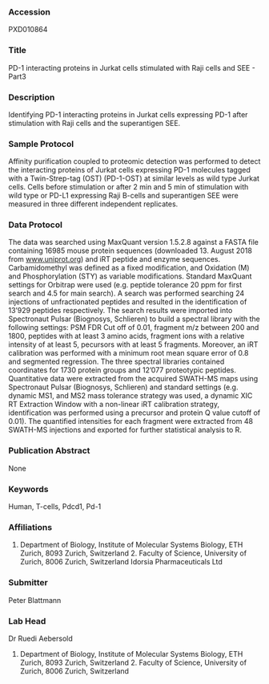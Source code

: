### Accession
PXD010864

### Title
PD-1 interacting proteins in Jurkat cells stimulated with Raji cells and SEE - Part3

### Description
Identifying PD-1 interacting proteins in Jurkat cells expressing PD-1 after stimulation with Raji cells and the superantigen SEE.

### Sample Protocol
Affinity purification coupled to proteomic detection was performed to detect the interacting proteins of Jurkat cells expressing PD-1 molecules tagged with a Twin-Strep-tag (OST) (PD-1-OST) at similar levels as wild type Jurkat cells. Cells before stimulation or after 2 min and 5 min of stimulation with wild type or PD-L1 expressing Raji B-cells and superantigen SEE were measured in three different independent replicates.

### Data Protocol
The data was searched using MaxQuant version 1.5.2.8 against a FASTA file containing 16985 mouse protein sequences (downloaded 13. August 2018 from www.uniprot.org) and iRT peptide and enzyme sequences. Carbamidomethyl was defined as a fixed modification, and Oxidation (M) and Phosphorylation (STY) as variable modifications. Standard MaxQuant settings for Orbitrap were used (e.g. peptide tolerance 20 ppm for first search and 4.5 for main search). A search was performed searching 24 injections of unfractionated peptides and resulted in the identification of 13’929 peptides respectively. The search results were imported into Spectronaut Pulsar (Biognosys, Schlieren) to build a spectral library with the following settings: PSM FDR Cut off of 0.01, fragment m/z between 200 and 1800, peptides with at least 3 amino acids, fragment ions with a relative intensity of at least 5, pecursors with at least 5 fragments. Moreover, an iRT calibration was performed with a minimum root mean square error of 0.8 and segmented regression. The three spectral libraries contained coordinates for 1730 protein groups and 12’077 proteotypic peptides. Quantitative data were extracted from the acquired SWATH-MS maps using Spectronaut Pulsar (Biognosys, Schlieren) and standard settings (e.g. dynamic MS1, and MS2 mass tolerance strategy was used, a dynamic XIC RT Extraction Window with a non-linear iRT calibration strategy, identification was performed using a precursor and protein Q value cutoff of 0.01). The quantified intensities for each fragment were extracted from 48 SWATH-MS injections and exported for further statistical analysis to R.

### Publication Abstract
None

### Keywords
Human, T-cells, Pdcd1, Pd-1

### Affiliations
1. Department of Biology, Institute of Molecular Systems Biology, ETH Zurich, 8093 Zurich, Switzerland 2. Faculty of Science, University of Zurich, 8006 Zurich, Switzerland
Idorsia Pharmaceuticals Ltd

### Submitter
Peter Blattmann

### Lab Head
Dr Ruedi Aebersold
1. Department of Biology, Institute of Molecular Systems Biology, ETH Zurich, 8093 Zurich, Switzerland 2. Faculty of Science, University of Zurich, 8006 Zurich, Switzerland



